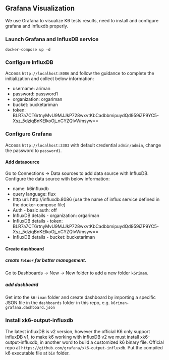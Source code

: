 Grafana Visualization
--

We use Grafana to visualize K6 tests results, need to install and configure grafana and influxdb properly.

### Launch Grafana and InfluxDB service
```shell
docker-compose up -d
```

### Configure InfluxDB
Access `http://localhost:8086` and follow the guidance to complete the initialization and collect below information:
- username: ariman
- password: password1
- organization: orgariman
- bucket: bucketariman
- token: BLR7a7CT6rtnyMvU9MJJkP728wxvtKbCadbbmipuydQd959iZP9YC5-Xsz_5dziqBnKElkoOj_nCYZQlvWmsyw==

### Configure Grafana
Access `http://localhost:3303` with default credential `admin/admin`, change the password to `password1`.

#### Add datasource
Go to Connections -> Data sources to add data source with InfluxDB.
Configure the data source with below information:
- name: k6influxdb
- query language: flux
- http url: http://influxdb:8086 (use the name of influx service defined in the docker-compose file)
- Auth - basic auth: off
- InfluxDB details - organization: orgariman
- InfluxDB details - token: BLR7a7CT6rtnyMvU9MJJkP728wxvtKbCadbbmipuydQd959iZP9YC5-Xsz_5dziqBnKElkoOj_nCYZQlvWmsyw==
- InfluxDB details - bucket: bucketariman

#### Create dashboard

##### create `folder` for better management.
Go to Dashboards -> New -> New folder to add a new folder `k6riman`.

##### add dashboard
Get into the `k6riman` folder and create dashboard by importing a specific JSON file in the `dashboards` folder in this repo,
e.g. `k6riman-grafana.dashboard.json`

### Install xk6-output-influxdb
The latest influxDB is v2 version, however the official K6 only support influxDB v1, to make k6 working with influxDB v2 we must install xk6-output-influxdb,
in another word to build a customized k6 binary file. Official repo at `https://github.com/grafana/xk6-output-influxdb`. Put the compiled k6 executable file at `bin` folder.


